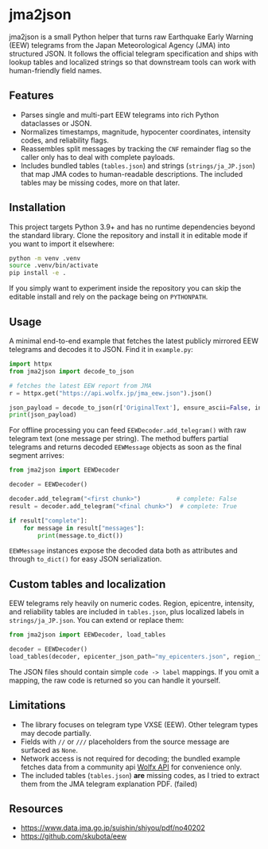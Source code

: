 # jma2json

jma2json is a small Python helper that turns raw Earthquake Early Warning (EEW) telegrams from the Japan Meteorological Agency (JMA) into structured JSON. It follows the official telegram specification and ships with lookup tables and localized strings so that downstream tools can work with human-friendly field names.

## Features

- Parses single and multi-part EEW telegrams into rich Python dataclasses or JSON.
- Normalizes timestamps, magnitude, hypocenter coordinates, intensity codes, and reliability flags.
- Reassembles split messages by tracking the `CNF` remainder flag so the caller only has to deal with complete payloads.
- Includes bundled tables (`tables.json`) and strings (`strings/ja_JP.json`) that map JMA codes to human-readable descriptions. The included tables may be missing codes, more on that later.

## Installation

This project targets Python 3.9+ and has no runtime dependencies beyond the standard library. Clone the repository and install it in editable mode if you want to import it elsewhere:

```bash
python -m venv .venv
source .venv/bin/activate
pip install -e .
```

If you simply want to experiment inside the repository you can skip the editable install and rely on the package being on `PYTHONPATH`.

## Usage

A minimal end-to-end example that fetches the latest publicly mirrored EEW telegrams and decodes it to JSON. Find it in `example.py`:

```python
import httpx
from jma2json import decode_to_json

# fetches the latest EEW report from JMA
r = httpx.get("https://api.wolfx.jp/jma_eew.json").json()

json_payload = decode_to_json(r['OriginalText'], ensure_ascii=False, indent=2)
print(json_payload)
```

For offline processing you can feed `EEWDecoder.add_telegram()` with raw telegram text (one message per string). The method buffers partial telegrams and returns decoded `EEWMessage` objects as soon as the final segment arrives:

```python
from jma2json import EEWDecoder

decoder = EEWDecoder()

decoder.add_telegram("<first chunk>")          # complete: False
result = decoder.add_telegram("<final chunk>")  # complete: True

if result["complete"]:
    for message in result["messages"]:
        print(message.to_dict())
```

`EEWMessage` instances expose the decoded data both as attributes and through `to_dict()` for easy JSON serialization.

## Custom tables and localization

EEW telegrams rely heavily on numeric codes. Region, epicentre, intensity, and reliability tables are included in `tables.json`, plus localized labels in `strings/ja_JP.json`. You can extend or replace them:

```python
from jma2json import EEWDecoder, load_tables

decoder = EEWDecoder()
load_tables(decoder, epicenter_json_path="my_epicenters.json", region_json_path="my_regions.json")
```

The JSON files should contain simple `code -> label` mappings. If you omit a mapping, the raw code is returned so you can handle it yourself.

## Limitations

- The library focuses on telegram type VXSE (EEW). Other telegram types may decode partially.
- Fields with `//` or `///` placeholders from the source message are surfaced as `None`.
- Network access is not required for decoding; the bundled example fetches data from a community api [Wolfx API](https://api.wolfx.jp) for convenience only.
- The included tables (`tables.json`) **are** missing codes, as I tried to extract them from the JMA telegram explanation PDF. (failed)

## Resources

* https://www.data.jma.go.jp/suishin/shiyou/pdf/no40202
* https://github.com/skubota/eew
